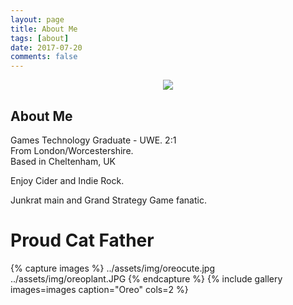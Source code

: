 ```yaml
---
layout: page
title: About Me
tags: [about]
date: 2017-07-20
comments: false
---
```

    
<center>
<figure>
        <img src="../assets/img/profilepic1.jpg" class="img-circle animated rotateIn">
	
</figure>

</center>

## About Me

Games Technology Graduate - UWE. 2:1 <br/>
From London/Worcestershire. <br/>
Based in Cheltenham, UK <br/>

Enjoy Cider and Indie Rock. <br/>

Junkrat main and Grand Strategy Game fanatic. <br/>

# Proud Cat Father
{% capture images %}
	../assets/img/oreocute.jpg  
	../assets/img/oreoplant.JPG
{% endcapture %}
{% include gallery images=images caption="Oreo" cols=2 %}


      
